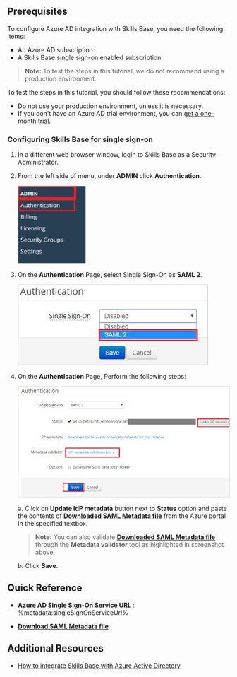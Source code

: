 ## Prerequisites

To configure Azure AD integration with Skills Base, you need the following items:

- An Azure AD subscription
- A Skills Base single sign-on enabled subscription

> **Note:**
> To test the steps in this tutorial, we do not recommend using a production environment.

To test the steps in this tutorial, you should follow these recommendations:

- Do not use your production environment, unless it is necessary.
- If you don't have an Azure AD trial environment, you can [get a one-month trial](https://azure.microsoft.com/pricing/free-trial/).

### Configuring Skills Base for single sign-on

1. In a different web browser window, login to Skills Base as a Security Administrator.

2. From the left side of menu, under **ADMIN** click **Authentication**.

	![The admin](./media/tutorial_skillsbase_auth.png)

3. On the **Authentication** Page, select Single Sign-On as **SAML 2**.

	![The single](./media/tutorial_skillsbase_single.png)

4. On the **Authentication** Page, Perform the following steps:

	![The single](./media/tutorial_skillsbase_save.png)

	a. Click on **Update IdP metadata** button next to **Status** option and paste the contents of **[Downloaded SAML Metadata file](%metadata:metadataDownloadUrl%)** from the Azure portal in the specified textbox.

	> **Note:**
	> You can also validate **[Downloaded SAML Metadata file](%metadata:metadataDownloadUrl%)** through the **Metadata validator** tool as highlighted in screenshot above.

	b. Click **Save**.

## Quick Reference

* **Azure AD Single Sign-On Service URL** : %metadata:singleSignOnServiceUrl%

* **[Download SAML Metadata file](%metadata:metadataDownloadUrl%)**

## Additional Resources

* [How to integrate Skills Base with Azure Active Directory](https://docs.microsoft.com/azure/active-directory/saas-apps/skillsbase-tutorial)
